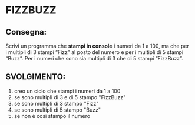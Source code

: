 FIZZBUZZ
===

## Consegna:

Scrivi un programma che **stampi in console** i numeri da 1 a 100,
ma che per i multipli di 3 stampi “Fizz” al posto del numero e per i multipli di 5 stampi “Buzz”.
Per i numeri che sono sia multipli di 3 che di 5 stampi “FizzBuzz”.

## SVOLGIMENTO:
1. creo un ciclo che stampi i numeri da 1 a 100   
2. se sono multipli di 3 e di 5 stampo "FizzBuzz"  
3. se sono multipli di 3 stampo "Fizz"   
4. se sono multipli di 5 stampo "Buzz"   
5. se non è cosi stampo il numero       
